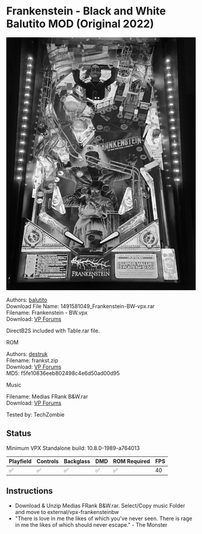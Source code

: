 # Frankenstein - Black and White Balutito MOD (Original 2022)

![Table Preview](../../images/vpx-frankensteinbw.jpg)

Authors: [balutito](https://vpuniverse.com/profile/36070-balutito/)  
Download File Name: 1491581049_Frankenstein-BW-vpx.rar  
Filename: Frankenstein - BW.vpx  
Download: [VP Forums](https://vpuniverse.com/files/file/8982-frankenstein-bw-edition-balutito-mod/)

DirectB2S included with Table.rar file. 

ROM

Authors: [destruk](https://www.vpforums.org/index.php?showuser=5)  
Filename: frankst.zip  
Download: [VP Forums](https://www.vpforums.org/index.php?app=downloads&showfile=238)  
MD5: f5fe10836eeb802498c4e6d50ad00d95

Music

Filename: Medias FRank B&W.rar  
Download: [VP Forums](https://vpuniverse.com/files/file/8982-frankenstein-bw-edition-balutito-mod/)

Tested by: TechZombie

## Status 

Minimum VPX Standalone build: 10.8.0-1989-a764013

| Playfield | Controls | Backglass | DMD | ROM Required | FPS | 
|-----------|----------|-----------|-----|--------------|-----|
| :white_check_mark: | :white_check_mark: | :white_check_mark: | :white_check_mark: | :white_check_mark: | 40 |

## Instructions

- Download & Unzip Medias FRank B&W.rar. Select/Copy music Folder and move to external/vpx-frankensteinbw
- "There is love in me the likes of which you've never seen. There is rage in me the likes of which should never escape." - The Monster

